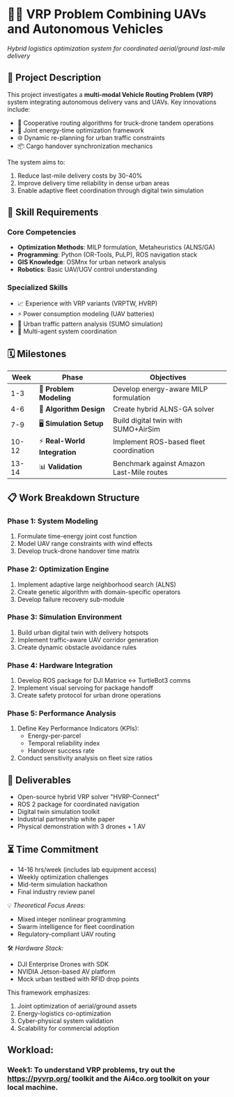 # 🚁🚗 VRP Problem Combining UAVs and Autonomous Vehicles  
*Hybrid logistics optimization system for coordinated aerial/ground last-mile delivery*

## 🎯 Project Description  
This project investigates a **multi-modal Vehicle Routing Problem (VRP)** system integrating autonomous delivery vans and UAVs. Key innovations include:  
- 🧠 Cooperative routing algorithms for truck-drone tandem operations  
- 🔋 Joint energy-time optimization framework  
- 🌐 Dynamic re-planning for urban traffic constraints  
- 📦 Cargo handover synchronization mechanics  

The system aims to:  
1. Reduce last-mile delivery costs by 30-40%  
2. Improve delivery time reliability in dense urban areas  
3. Enable adaptive fleet coordination through digital twin simulation  

## 🔧 Skill Requirements  
### Core Competencies  
- **Optimization Methods**: MILP formulation, Metaheuristics (ALNS/GA)  
- **Programming**: Python (OR-Tools, PuLP), ROS navigation stack  
- **GIS Knowledge**: OSMnx for urban network analysis  
- **Robotics**: Basic UAV/UGV control understanding  

### Specialized Skills  
- 📈 Experience with VRP variants (VRPTW, HVRP)  
- ⚡ Power consumption modeling (UAV batteries)  
- 🚦 Urban traffic pattern analysis (SUMO simulation)  
- 🤖 Multi-agent system coordination  

## 🗓️ Milestones  
| Week | Phase | Objectives |  
|------|-------|------------|  
| 1-3  | 🧮 **Problem Modeling** | Develop energy-aware MILP formulation |  
| 4-6  | 🧬 **Algorithm Design** | Create hybrid ALNS-GA solver |  
| 7-9  | 🖥️ **Simulation Setup** | Build digital twin with SUMO+AirSim |  
| 10-12| ⚡ **Real-World Integration** | Implement ROS-based fleet coordination |  
| 13-14| 📊 **Validation** | Benchmark against Amazon Last-Mile routes |  

## 📋 Work Breakdown Structure  
### Phase 1: System Modeling  
1. Formulate time-energy joint cost function  
2. Model UAV range constraints with wind effects  
3. Develop truck-drone handover time matrix  

### Phase 2: Optimization Engine  
1. Implement adaptive large neighborhood search (ALNS)  
2. Create genetic algorithm with domain-specific operators  
3. Develop failure recovery sub-module  

### Phase 3: Simulation Environment  
1. Build urban digital twin with delivery hotspots  
2. Implement traffic-aware UAV corridor generation  
3. Create dynamic obstacle avoidance rules  

### Phase 4: Hardware Integration  
1. Develop ROS package for DJI Matrice ↔ TurtleBot3 comms  
2. Implement visual servoing for package handoff  
3. Create safety protocol for urban drone operations  

### Phase 5: Performance Analysis  
1. Define Key Performance Indicators (KPIs):  
   - Energy-per-parcel  
   - Temporal reliability index  
   - Handover success rate  
2. Conduct sensitivity analysis on fleet size ratios  

## 🚀 Deliverables  
- Open-source hybrid VRP solver "HVRP-Connect"  
- ROS 2 package for coordinated navigation  
- Digital twin simulation toolkit  
- Industrial partnership white paper  
- Physical demonstration with 3 drones + 1 AV  

## ⏳ Time Commitment  
- 14-16 hrs/week (includes lab equipment access)  
- Weekly optimization challenges  
- Mid-term simulation hackathon  
- Final industry review panel  

💡 *Theoretical Focus Areas:*  
- Mixed integer nonlinear programming  
- Swarm intelligence for fleet coordination  
- Regulatory-compliant UAV routing  

🛠️ *Hardware Stack:*  
- DJI Enterprise Drones with SDK  
- NVIDIA Jetson-based AV platform  
- Mock urban testbed with RFID drop points  

This framework emphasizes:  
1) Joint optimization of aerial/ground assets  
2) Energy-logistics co-optimization  
3) Cyber-physical system validation  
4) Scalability for commercial adoption  

## Workload:
### Week1: To understand VRP problems, try out the https://pyvrp.org/ toolkit and the Ai4co.org toolkit on your local machine.

